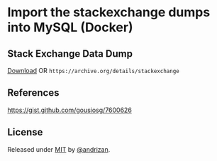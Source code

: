 # Import the stackexchange dumps into MySQL (Docker)

## Stack Exchange Data Dump

[Download](https://archive.org/details/stackexchange) OR
`https://archive.org/details/stackexchange`

## References

https://gist.github.com/gousiosg/7600626


## License

Released under [MIT](/LICENSE) by [@andrizan](https://github.com/andrizan).

